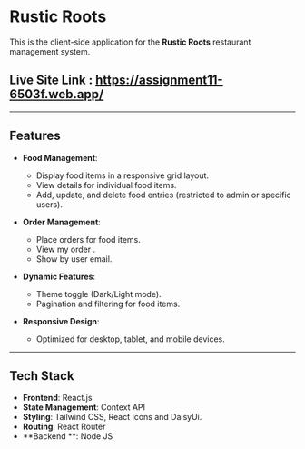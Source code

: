 # Rustic Roots 

This is the client-side application for the **Rustic Roots** restaurant management system.

## Live Site Link : https://assignment11-6503f.web.app/
---

## Features


- **Food Management**:
  - Display food items in a responsive grid layout.
  - View details for individual food items.
  - Add, update, and delete food entries (restricted to admin or specific users).

- **Order Management**:
  - Place orders for food items.
  - View my order .
  - Show by user email.

- **Dynamic Features**:
  - Theme toggle (Dark/Light mode).
  - Pagination and filtering for food items.


- **Responsive Design**:
  - Optimized for desktop, tablet, and mobile devices.

---

## Tech Stack

- **Frontend**: React.js
- **State Management**: Context API
- **Styling**: Tailwind CSS, React Icons and DaisyUi.
- **Routing**: React Router
- **Backend **: Node JS 



